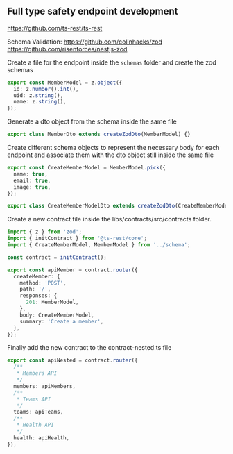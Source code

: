 ## Full type safety endpoint development

https://github.com/ts-rest/ts-rest

Schema Validation:
https://github.com/colinhacks/zod
https://github.com/risenforces/nestjs-zod

Create a file for the endpoint inside the `schemas` folder and create the zod schemas

```ts
export const MemberModel = z.object({
  id: z.number().int(),
  uid: z.string(),
  name: z.string(),
});
```

Generate a dto object from the schema inside the same file

```ts
export class MemberDto extends createZodDto(MemberModel) {}
```

Create different schema objects to represent the necessary body for each endpoint and associate them with the dto object still inside the same file

```ts
export const CreateMemberModel = MemberModel.pick({
  name: true,
  email: true,
  image: true,
});

export class CreateMemberModelDto extends createZodDto(CreateMemberModel) {}
```

Create a new contract file inside the libs/contracts/src/contracts folder.

```ts
import { z } from 'zod';
import { initContract } from '@ts-rest/core';
import { CreateMemberModel, MemberModel } from '../schema';

const contract = initContract();

export const apiMember = contract.router({
  createMember: {
    method: 'POST',
    path: '/',
    responses: {
      201: MemberModel,
    },
    body: CreateMemberModel,
    summary: 'Create a member',
  },
});
```

Finally add the new contract to the contract-nested.ts file

```ts
export const apiNested = contract.router({
  /**
   * Members API
   */
  members: apiMembers,
  /**
   * Teams API
   */
  teams: apiTeams,
  /**
   * Health API
   */
  health: apiHealth,
});
```
